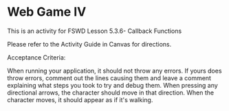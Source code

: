 # Web Game IV

This is an activity for FSWD Lesson 5.3.6- Callback Functions

Please refer to the Activity Guide in Canvas for directions.

Acceptance Criteria:

When running your application, it should not throw any errors.
If yours does throw errors, comment out the lines causing them and leave a comment explaining what steps you took to try and debug them.
When pressing any directional arrows, the character should move in that direction.
When the character moves, it should appear as if it's walking.